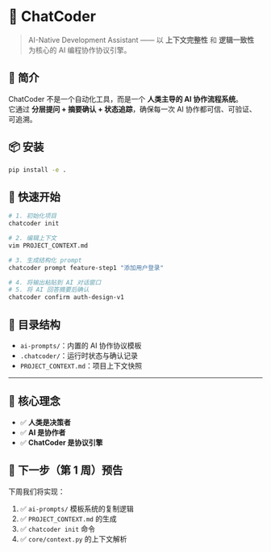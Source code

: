 # 🤖 ChatCoder

> AI-Native Development Assistant —— 以 **上下文完整性** 和 **逻辑一致性** 为核心的 AI 编程协作协议引擎。

## 🚀 简介

ChatCoder 不是一个自动化工具，而是一个 **人类主导的 AI 协作流程系统**。  
它通过 **分层提问 + 摘要确认 + 状态追踪**，确保每一次 AI 协作都可信、可验证、可追溯。

## 📦 安装

```bash
pip install -e .
```

## 🧰 快速开始

```bash
# 1. 初始化项目
chatcoder init

# 2. 编辑上下文
vim PROJECT_CONTEXT.md

# 3. 生成结构化 prompt
chatcoder prompt feature-step1 "添加用户登录"

# 4. 将输出粘贴到 AI 对话窗口
# 5. 将 AI 回答摘要后确认
chatcoder confirm auth-design-v1
```

## 📂 目录结构

- `ai-prompts/`：内置的 AI 协作协议模板
- `.chatcoder/`：运行时状态与确认记录
- `PROJECT_CONTEXT.md`：项目上下文快照

---

## 🎯 核心理念

- ✅ **人类是决策者**
- ✅ **AI 是协作者**
- ✅ **ChatCoder 是协议引擎**



## 🚀 下一步（第 1 周）预告

下周我们将实现：

1. ✅ `ai-prompts/` 模板系统的复制逻辑
2. ✅ `PROJECT_CONTEXT.md` 的生成
3. ✅ `chatcoder init` 命令
4. ✅ `core/context.py` 的上下文解析

